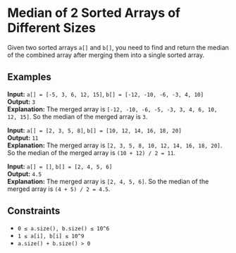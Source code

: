 # Median of 2 Sorted Arrays of Different Sizes

Given two sorted arrays `a[]` and `b[]`, you need to find and return the median of the combined array after merging them into a single sorted array.

## Examples

**Input:** `a[] = [-5, 3, 6, 12, 15]`, `b[] = [-12, -10, -6, -3, 4, 10]`  
**Output:** `3`  
**Explanation:** The merged array is `[-12, -10, -6, -5, -3, 3, 4, 6, 10, 12, 15]`. So the median of the merged array is `3`.

**Input:** `a[] = [2, 3, 5, 8]`, `b[] = [10, 12, 14, 16, 18, 20]`  
**Output:** `11`  
**Explanation:** The merged array is `[2, 3, 5, 8, 10, 12, 14, 16, 18, 20]`. So the median of the merged array is `(10 + 12) / 2 = 11`.

**Input:** `a[] = []`, `b[] = [2, 4, 5, 6]`  
**Output:** `4.5`  
**Explanation:** The merged array is `[2, 4, 5, 6]`. So the median of the merged array is `(4 + 5) / 2 = 4.5`.

## Constraints

- `0 ≤ a.size(), b.size() ≤ 10^6`
- `1 ≤ a[i], b[i] ≤ 10^9`
- `a.size() + b.size() > 0`